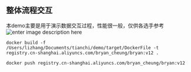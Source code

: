## 整体流程交互
本demo主要是用于演示数据交互过程，性能很一般，仅供各选手参考
![enter image description here](https://tianchi-public.oss-cn-hangzhou.aliyuncs.com/public/files/forum/158937741003137571589377409737.png)
```shell script
docker build -f /Users/lizhang/Documents/tianchi/demo/target/DockerFile -t registry.cn-shanghai.aliyuncs.com/bryan_cheung/bryan:v12 .
```
  
```shell script
docker push registry.cn-shanghai.aliyuncs.com/bryan_cheung/bryan:v12  
```  
 
 
 